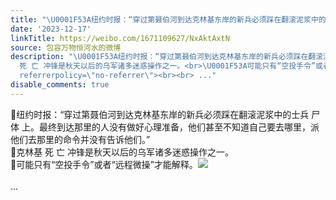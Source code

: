 ```yaml
---
title: "\U0001F53A纽约时报：“穿过第聂伯河到达克林基东岸的新兵必须踩在翻滚泥浆中的士兵 尸 体 上。最终到达那里的人没有做好心理准备，他们甚至不知道自己要去哪里，派他..."
date: '2023-12-17'
linkTitle: https://weibo.com/1671109627/NxAktAxtN
source: 包容万物恒河水的微博
description: "\U0001F53A纽约时报：“穿过第聂伯河到达克林基东岸的新兵必须踩在翻滚泥浆中的士兵 尸 体 上。最终到达那里的人没有做好心理准备，他们甚至不知道自己要去哪里，派他们去那里的命令并没有告诉他们。”<br>\U0001F53A克林基
  死 亡 冲锋是秋天以后的乌军诸多迷惑操作之一。<br>\U0001F53A可能只有“空投手令”或者“远程微操”才能解释。<img style=\"\" src=\"https://tvax2.sinaimg.cn/large/639b1bfbly1hkx3asouvgj20yi0pxqjy.jpg\"
  referrerpolicy=\"no-referrer\"><br><br> ..."
disable_comments: true
---
```

🔺纽约时报：“穿过第聂伯河到达克林基东岸的新兵必须踩在翻滚泥浆中的士兵 尸 体 上。最终到达那里的人没有做好心理准备，他们甚至不知道自己要去哪里，派他们去那里的命令并没有告诉他们。”<br>🔺克林基 死 亡 冲锋是秋天以后的乌军诸多迷惑操作之一。<br>🔺可能只有“空投手令”或者“远程微操”才能解释。<img style="" src="https://tvax2.sinaimg.cn/large/639b1bfbly1hkx3asouvgj20yi0pxqjy.jpg" referrerpolicy="no-referrer"><br><br> ...